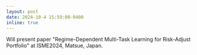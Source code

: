 ```yaml
---
layout: post
date: 2024-10-4 15:59:00-0400
inline: true
---
```

Will present paper "Regime-Dependent Multi-Task Learning for Risk-Adjust Portfolio" at ISME2024, Matsue, Japan.
